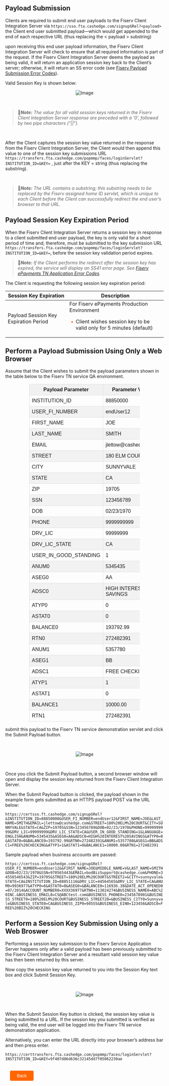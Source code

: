 ## Payload Submission


Clients are required to submit end user payloads to the Fiserv Client Integration Server via ` https://sso.fta.cashedge.com/signupGRel?<payload> ` the Client end user submitted payload—which would get appended to the end of each respective URL (thus replacing the &lt; payload &gt; substring)
 

upon receiving this end user payload information, the Fiserv Client Integration Server will check to ensure that all required information is part of the request. If the Fiserv Client Integration Server deems the payload as being valid, it will return an application session key back to the Client’s server; otherwise, it will return an SS error code (see [Fiserv Payload Submission Error Codes](?path=docs/getting-started/TN-Integration-Guide/SSO-Guidelines/error-handling-error-codes.md)). 

Valid Session Key is shown below:
<center>

![Image](../../../../assets/images/payloadsubmission.png) <br />


</center>



&nbsp;


<!-- theme: info -->

>:memo:_**Note:** The value for all valid session keys returned in the Fiserv Client Integration Server response are preceded with a '0', followed by two pipe characters ("||")._ 

&nbsp;

After the Client captures the session key value returned in the response from the Fiserv Client Integration Server, the Client would then append this value to one of the session key submissions URL ` https://transfers.fta.cashedge.com/popmmp/faces/loginServlet?INSTITUTION_ID=&KEY= ` , just after the KEY = string (thus replacing the substring). 

&nbsp;

<!-- theme: info -->

>:memo:_**Note:** The URL contains a substring; this substring needs to be replaced by the Fiserv assigned home ID servlet, which is unique to each Client before the Client can successfully redirect the end user’s browser to that URL._



## Payload Session Key Expiration Period 

When the Fiserv Client Integration Server returns a session key in response to a client submitted end user payload, the key is only valid for a short period of time and, therefore, must be submitted to the key submission URL ` https://transfers.fta.cashedge.com/popmmp/faces/loginServlet?INSTITUTION_ID=&KEY= `, before the session key validation period expires. 

<!-- theme: info -->

>:memo:_**Note:**  If the Client performs the redirect after the session key has expired, the service will display an SS41 error page. See [Fiserv ePayments TN Application Error Codes](?path=docs/getting-started/TN-Integration-Guide/SSO-Guidelines/error-handling-error-codes.md)._ 

The Client is requesting the following session key expiration period: 

<html>
  <table style="width: 100%;">
            <thead>
                <tr>
                    <th>Session Key Expiration</th>
                    <th> Description</th>
                </tr>
            </thead>
            <tbody>
                <tr>
                    <td rowspan="2">Payload Session Key Expiration Period</td>
                </tr>
                <tr>
                    <td>For Fiserv ePayments Production Environment</br>
                    <div class="card-body">
                        <ul>
                            <li>Client wishes session key to be valid only for 5 minutes (default)
                            </li>
                        </ul>
                        </div></td>
                </tr>
            </tbody>
        </table>
</html>



## Perform a Payload Submission Using Only a Web Browser

Assume that the Client wishes to submit the payload parameters shown in the table below to the Fiserv TN service QA environment. 

<table style="width: 70%;" class="err-table">
            <thead>
                <tr>
                    <th> Payload Parameter</th>
                    <th> Parameter Value </th>
                </tr>
            </thead>
            <tbody>
                <tr>
                    <td rowspan="1">INSTITUTION_ID</td>
                    <td>88850000</td>
                </tr>
                <tr>
                    <td rowspan="1">USER_FI_NUMBER</td>
                    <td>endUser12</td>
                </tr>
                <tr>
                    <td rowspan="1">FIRST_NAME</td>
                    <td>JOE</td>
                </tr>
                <tr>
                    <td rowspan="1">LAST_NAME</td>
                    <td>SMITH</td>
                </tr>
                <tr>
                    <td rowspan="1">EMAIL</td>
                    <td>jlettow@cashedge.com</td>
                </tr>
                <tr>
                    <td rowspan="1">STREET</td>
                    <td>180 ELM COURT</td>
                </tr>
                <tr>
                    <td rowspan="1">CITY</td>
                    <td>SUNNYVALE</td>
                </tr>
                <tr>
                    <td rowspan="1">STATE</td>
                    <td>CA</td>
                </tr>
                <tr>
                    <td rowspan="1">ZIP</td>
                    <td>19705</td>
                </tr>
                <tr>
                    <td rowspan="1">SSN</td>
                    <td>123456789</td>
                </tr>
                <tr>
                    <td rowspan="1">DOB</td>
                    <td>02/23/1970</td>
                </tr>
                <tr>
                    <td rowspan="1">PHONE</td>
                    <td>9999999999</td>
                </tr>
                <tr>
                    <td rowspan="1">DRV_LIC</td>
                    <td>99999999</td>
                </tr>
                <tr>
                    <td rowspan="1">DRV_LIC_STATE</td>
                    <td>CA</td>
                </tr>
                <tr>
                    <td rowspan="1">USER_IN_GOOD_STANDING</td>
                    <td>1</td>
                </tr>
                <tr>
                    <td rowspan="1">ANUM0</td>
                    <td>5345435</td>
                </tr>
                <tr>
                    <td rowspan="1">ASEG0</td>
                    <td>AA</td>
                </tr>
                <tr>
                    <td rowspan="1">ADSC0</td>
                    <td>HIGH INTEREST SAVINGS</td>
                </tr>
                <tr>
                    <td rowspan="1">ATYP0</td>
                    <td>0</td>
                </tr>
                <tr>
                    <td rowspan="1">ASTAT0</td>
                    <td>0</td>
                </tr>
                <tr>
                    <td rowspan="1">BALANCE0</td>
                    <td>193792.99</td>
                </tr>
                <tr>
                    <td rowspan="1">RTN0</td>
                    <td>272482391</td>
                </tr>
                <tr>
                    <td rowspan="1">ANUM1</td>
                    <td>5357780</td>
                </tr>
                <tr>
                    <td rowspan="1">ASEG1</td>
                    <td>BB</td>
                </tr>
                <tr>
                    <td rowspan="1">ADSC1</td>
                    <td>FREE CHECKING</td>
                </tr>
                <tr>
                    <td rowspan="1">ATYP1</td>
                    <td>1</td>
                </tr>
                <tr>
                    <td rowspan="1">ASTAT1</td>
                    <td>0</td>
                </tr>
                <tr>
                    <td rowspan="1">BALANCE1</td>
                    <td>10000.00</td>
                </tr>
                <tr>
                    <td rowspan="1">RTN1</td>
                    <td>272482391</td>
                </tr>
            </tbody>
 </table>

submit this payload to the Fiserv TN service demonstration servlet and click the Submit Payload button. 

&nbsp;

<center>

![Image](../../../../assets/images/payloadsubmission-u1.png) <br />


</center>

&nbsp;

Once you click the Submit Payload button, a second browser window will open and display the session key returned from the Fiserv Client Integration Server.  

When the Submit Payload button is clicked, the payload shown in the example form gets submitted as an HTTPS payload POST via the URL below: 

```https://certsso.ft.cashedge.com/signupGRel?&INSTITUTION_ID=88850000&USER_FI_NUMBER=endUser12&FIRST_NAME=JOE&LAST_NAME=SMITH&EMAIL=jlettow@cashedge.com&STREET=180%20ELM%20COURT&CITY=SUNNYVALE&STATE=CA&ZIP=19705&SSN=123456789&DOB=02/23/1970&PHONE=9999999999&DRV_LIC=99999999&DRV_LIC_STATE=CA&USER_IN_GOOD_STANDING=1&LANGUAGE=ENGLISH&ANUM0=5345435&ASEG0=AA&ADSC0=HIGH%20INTEREST%20SAVINGS&ATYP0=0&ASTAT0=0&BALANCE0=193792.99&RTN0=272482391&ANUM1=5357780&ASEG1=BB&ADSC1=FREE%20CHECKING&ATYP1=1&ASTAT1=0&BALANCE1=10000.00&RTN1=272482391```

Sample payload when business accounts are passed: 

```https://certsso.ft.cashedge.com/signupGRel?USER_FI_NUMBER=endUser12&&FIRST_NAME=JOE&MIDDLE_NAME=V&LAST_NAME=SMITH&DOB=02/23/1970&SSN=970565443&EMAIL=bodBizSupport@cashedge.com&PHONE=34556546543&ZIP=19705&STREET=180%20ELM%20COURT&STREET2=&CITY=sunnyvale&STATE=CA&INSTITUTION_ID=88851116&DRV_LIC=44564565&DRV_LIC_STATE=CA&ANUM0=9936977&ATYP0=6&ASTAT0=0&ASEG0=&BALANCE0=116936.38&DATE_ACT_OPENED0=07/2014&ACCOUNT_NUMBER0=XXXX36977&RTN0=113024274&BUSINESS_NAME0=ABC%20INC.&BUSINESS_EMAIL0=CS@ABCtest.com&BUSINESS_PHONE0=2345678901&BUSINESS_STREET0=180%20ELM%20COURT&BUSINESS_STREET20=&BUSINESS_CITY0=Sunnyvale&BUSINESS_STATE0=CA&BUSINESS_ZIP0=94555&BUSINESS_EIN0=123456&ADSC0=FREE%20BIZ%20CHECKING```


## Perform a Session Key Submission Using only a Web Broswer

Performing a session key submission to the Fiserv Service Application Server happens only after a valid payload has been previously submitted to the Fiserv Client Integration Server and a resultant valid session key value has then been returned by this server. 

Now copy the session key value returned to you into the Session Key text box and click Submit Session Key. 

&nbsp;

<center>

![Image](../../../../assets/images/session-key-QA.png) <br />



</center>



&nbsp;

When the Submit Session Key button is clicked, the session key value is being submitted to a URL. If the session key you submitted is verified as being valid, the end user will be logged into the Fiserv TN service demonstration application. 

Alternatively, you can enter the URL directly into your browser’s address bar and then press enter. 

` https://certtransfers.fta.cashedge.com/popmmp/faces/loginServlet?INSTITUTION_ID=&KEY=9f407d86d636c32145dd7f05062230ae `

<div class="payload-submission-button-container">
    <br>
    <div class="payload-submission-left-button">
        <a href="?path=docs/getting-started/TN-Integration-Guide/SSO-Guidelines/payload-secure-msg.md">Back</a>
    </div>
</div>
<style>
    .payload-submission-button-container {
        position: relative;
        width: 100%;
        height: 30px;
        font-family: sans-serif;
        margin: 0px 15px;
    }
    .payload-submission-left-button a{
        position: absolute;
        display: inline;
        border: 0px;
        background: rgb(255, 102, 0);
        color: rgb(255, 255, 255);
        padding: 8px 22px;
        cursor: pointer;
        border-radius: 4px;                                
        text-align: center;
        text-decoration: none;
        transition: all 0.3s ease;
    }
    .payload-submission-left-button a{ 
        left: 0;
    }
    .payload-submission-left-button a:hover{
        color: #f60;
        background-color: white;
        border: 2px solid #f60;
    }
    .center {
        display: block;
         margin-left: auto;
        margin-right: auto;
        height:300;
        width:400;
    }
    .err-table {
        font-family: Arial, Helvetica, sans-serif;
        border-collapse: collapse;
        width: 100%;
    }
    .err-table td, .err-table th {
        border: 1px solid #ddd;
        padding: 8px;
    }
    .err-table th {
        background-color:#f1f1f1
    }
    .card-body ul {
        list-style: none;
        padding-left: 20px;
    }
    .card-body ul li::before {
        content: "\2022";
        font-size: 1em;
        color: #f60;
        display: inline-block;
        width: 1em;
        margin-left: -1em;
    }
    table{
        margin-left:auto;
        margin-right:auto;
    }
    .err-table tr:nth-child(even)
    {
        background-color: #f2f2f2;
    }
</style>